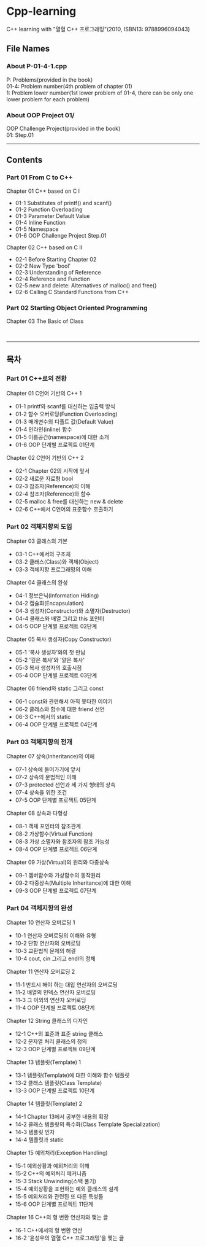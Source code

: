 # Cpp-learning
C++ learning with "열혈 C++ 프로그래밍"(2010, ISBN13: 9788996094043)

## File Names

### About P-01-4-1.cpp

P: Problems(provided in the book)  
01-4: Problem number(4th problem of chapter 01)  
1: Problem lower number(1st lower problem of 01-4, there can be only one lower problem for each problem)  

### About OOP Project 01/

OOP Challenge Project(provided in the book)  
01: Step.01  

---

## Contents

### Part 01 From C to C++

Chapter 01 C++ based on C Ⅰ
 - 01-1 Substitutes of printf() and scanf()
 - 01-2 Function Overloading
 - 01-3 Parameter Default Value
 - 01-4 Inline Function
 - 01-5 Namespace
 - 01-6 OOP Challenge Project Step.01

Chapter 02 C++ based on C Ⅱ
 - 02-1 Before Starting Chapter 02
 - 02-2 New Type 'bool'
 - 02-3 Understanding of Reference
 - 02-4 Reference and Function
 - 02-5 new and delete: Alternatives of malloc() and free()
 - 02-6 Calling C Standard Functions from C++

### Part 02 Starting Object Oriented Programming

Chapter 03 The Basic of Class

<br>

---

## 목차

### Part 01 C++로의 전환

Chapter 01 C언어 기반의 C++ 1
 - 01-1 printf와 scanf를 대신하는 입출력 방식
 - 01-2 함수 오버로딩(Function Overloading)
 - 01-3 매개변수의 디폴트 값(Default Value)
 - 01-4 인라인(inline) 함수
 - 01-5 이름공간(namespace)에 대한 소개
 - 01-6 OOP 단계별 프로젝트 01단계

Chapter 02 C언어 기반의 C++ 2
 - 02-1 Chapter 02의 시작에 앞서
 - 02-2 새로운 자료형 bool
 - 02-3 참조자(Reference)의 이해
 - 02-4 참조자(Reference)와 함수
 - 02-5 malloc & free를 대신하는 new & delete
 - 02-6 C++에서 C언어의 표준함수 호출하기

### Part 02 객체지향의 도입

Chapter 03 클래스의 기본
 - 03-1 C++에서의 구조체
 - 03-2 클래스(Class)와 객체(Object)
 - 03-3 객체지향 프로그래밍의 이해

Chapter 04 클래스의 완성
 - 04-1 정보은닉(Information Hiding)
 - 04-2 캡슐화(Encapsulation)
 - 04-3 생성자(Constructor)와 소멸자(Destructor)
 - 04-4 클래스와 배열 그리고 this 포인터
 - 04-5 OOP 단계별 프로젝트 02단계

Chapter 05 복사 생성자(Copy Constructor)
 - 05-1 '복사 생성자'와의 첫 만남
 - 05-2 '깊은 복사'와 '얕은 복사'
 - 05-3 복사 생성자의 호출시점
 - 05-4 OOP 단계별 프로젝트 03단계

Chapter 06 friend와 static 그리고 const
 - 06-1 const와 관련해서 아직 못다한 이야기
 - 06-2 클래스와 함수에 대한 friend 선언
 - 06-3 C++에서의 static
 - 06-4 OOP 단계별 프로젝트 04단계

### Part 03 객체지향의 전개

Chapter 07 상속(Inheritance)의 이해
 - 07-1 상속에 들어가기에 앞서
 - 07-2 상속의 문법적인 이해
 - 07-3 protected 선언과 세 가지 형태의 상속
 - 07-4 상속을 위한 조건
 - 07-5 OOP 단계별 프로젝트 05단계

Chapter 08 상속과 다형성
 - 08-1 객체 포인터의 참조관계
 - 08-2 가상함수(Virtual Function)
 - 08-3 가상 소멸자와 참조자의 참조 가능성
 - 08-4 OOP 단계별 프로젝트 06단계

Chapter 09 가상(Virtual)의 원리와 다중상속
 - 09-1 멤버함수와 가상함수의 동작원리
 - 09-2 다중상속(Multiple Inheritance)에 대한 이해
 - 09-3 OOP 단계별 프로젝트 07단계

### Part 04 객체지향의 완성

Chapter 10 연산자 오버로딩 1
 - 10-1 연산자 오버로딩의 이해와 유형
 - 10-2 단항 연산자의 오버로딩
 - 10-3 교환법칙 문제의 해결
 - 10-4 cout, cin 그리고 endl의 정체

Chapter 11 연산자 오버로딩 2
 - 11-1 반드시 해야 하는 대입 연산자의 오버로딩
 - 11-2 배열의 인덱스 연산자 오버로딩
 - 11-3 그 이외의 연산자 오버로딩
 - 11-4 OOP 단계별 프로젝트 08단계

Chapter 12 String 클래스의 디자인
 - 12-1 C++의 표준과 표준 string 클래스
 - 12-2 문자열 처리 클래스의 정의
 - 12-3 OOP 단계별 프로젝트 09단계

Chapter 13 템플릿(Template) 1
 - 13-1 템플릿(Template)에 대한 이해와 함수 템플릿
 - 13-2 클래스 템플릿(Class Template)
 - 13-3 OOP 단계별 프로젝트 10단계

Chapter 14 템플릿(Template) 2
 - 14-1 Chapter 13에서 공부한 내용의 확장
 - 14-2 클래스 템플릿의 특수화(Class Template Specialization)
 - 14-3 템플릿 인자
 - 14-4 템플릿과 static

Chapter 15 예외처리(Exception Handling)
 - 15-1 예외상황과 예외처리의 이해
 - 15-2 C++의 예외처리 메커니즘
 - 15-3 Stack Unwinding(스택 풀기)
 - 15-4 예외상황을 표현하는 예외 클래스의 설계
 - 15-5 예외처리와 관련된 또 다른 특성들
 - 15-6 OOP 단계별 프로젝트 11단계

Chapter 16 C++의 형 변환 연산자와 맺는 글
 - 16-1 C++에서의 형 변환 연산
 - 16-2 '윤성우의 열혈 C++ 프로그래밍'을 맺는 글
